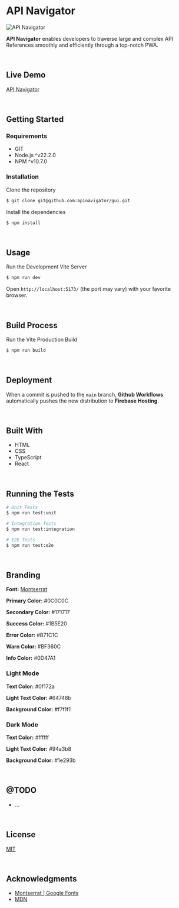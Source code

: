 # API Navigator

![API Navigator](./readme-assets/screenshot-01.png)

**API Navigator** enables developers to traverse large and complex API References smoothly and efficiently through a top-notch PWA.




<br/>

## Live Demo

[API Navigator](https://apinavigator.web.app/)




<br/>

## Getting Started

### Requirements

- GIT
- Node.js ^v22.2.0
- NPM ^v10.7.0

### Installation

Clone the repository
```bash
$ git clone git@github.com:apinavigator/gui.git
```

Install the dependencies
```bash
$ npm install
```



<br/>

## Usage

Run the Development Vite Server

```bash
$ npm run dev
```

Open `http://localhost:5173/` (the port may vary) with your favorite browser.


<br/>

## Build Process

Run the Vite Production Build
```bash
$ npm run build
```


<br/>

## Deployment

When a commit is pushed to the `main` branch, **Github Workflows** automatically pushes the new
distribution to **Firebase Hosting**.




<br/>

## Built With

- HTML
- CSS
- TypeScript
- React




<br/>

## Running the Tests

```bash
# Unit Tests
$ npm run test:unit

# Integration Tests
$ npm run test:integration

# E2E Tests
$ npm run test:e2e
```




<br/>

## Branding

**Font:** [Montserrat](https://github.com/jesusgraterol/webfont-montserrat)

**Primary Color:** #0C0C0C

**Secondary Color:** #171717

**Success Color:** #1B5E20

**Error Color:** #B71C1C

**Warn Color:** #BF360C

**Info Color:** #0D47A1

### Light Mode 

**Text Color:** #0f172a

**Light Text Color:** #64748b

**Background Color:** #f7f1f1

### Dark Mode 

**Text Color:** #ffffff

**Light Text Color:** #94a3b8

**Background Color:** #1e293b


<br/>

## @TODO

- ...




<br/>

## License

[MIT](https://choosealicense.com/licenses/mit/)




<br/>

## Acknowledgments

- [Montserrat | Google Fonts](https://fonts.google.com/specimen/Montserrat)
- [MDN](https://developer.mozilla.org/)